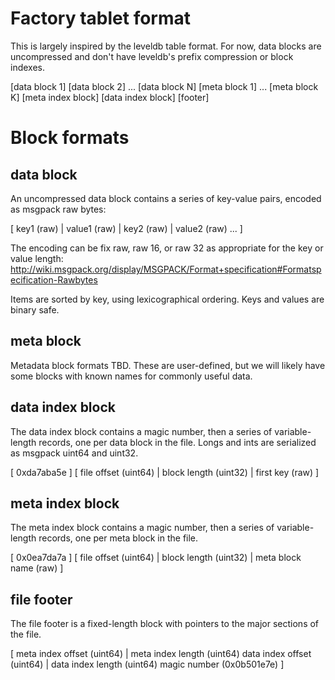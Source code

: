 Factory tablet format
=====================

This is largely inspired by the leveldb table format. For now, data
blocks are uncompressed and don't have leveldb's prefix compression or
block indexes.

<beginning of file>
[data block 1]
[data block 2]
...
[data block N]
[meta block 1]
...
[meta block K]
[meta index block]
[data index block]
[footer]
<end of file>

Block formats
=============

data block
----------

An uncompressed data block contains a series of key-value pairs,
encoded as msgpack raw bytes:

[ key1 (raw) | value1 (raw) | key2 (raw) | value2 (raw) ... ]

The encoding can be fix raw, raw 16, or raw 32 as appropriate for the
key or value length:
http://wiki.msgpack.org/display/MSGPACK/Format+specification#Formatspecification-Rawbytes

Items are sorted by key, using lexicographical ordering. Keys and
values are binary safe.

meta block
----------

Metadata block formats TBD. These are user-defined, but we will likely
have some blocks with known names for commonly useful data.


data index block
----------------

The data index block contains a magic number, then a series of
variable-length records, one per data block in the file. Longs and
ints are serialized as msgpack uint64 and uint32.

[ 0xda7aba5e ]
[ file offset (uint64) | block length (uint32) | first key (raw) ]


meta index block
----------------

The meta index block contains a magic number, then a series of
variable-length records, one per meta block in the file.

[ 0x0ea7da7a ]
[ file offset (uint64) | block length (uint32) | meta block name (raw) ]


file footer
-----------

The file footer is a fixed-length block with pointers to the major
sections of the file.

[ meta index offset (uint64) | meta index length (uint64)
  data index offset (uint64) | data index length (uint64)
  magic number (0x0b501e7e) ]
